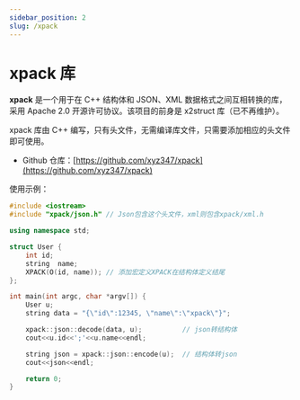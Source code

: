 ```yaml
---
sidebar_position: 2
slug: /xpack
---
```


# xpack 库



**xpack** 是一个用于在 C++ 结构体和 JSON、XML 数据格式之间互相转换的库，采用 Apache 2.0 开源许可协议。该项目的前身是 x2struct 库（已不再维护）。

xpack 库由 C++ 编写，只有头文件，无需编译库文件，只需要添加相应的头文件即可使用。

- Github 仓库：[https://github.com/xyz347/xpack](https://github.com/xyz347/xpack)

使用示例：

```cpp
#include <iostream>
#include "xpack/json.h" // Json包含这个头文件，xml则包含xpack/xml.h

using namespace std;

struct User {
    int id;
    string  name;
    XPACK(O(id, name)); // 添加宏定义XPACK在结构体定义结尾
};

int main(int argc, char *argv[]) {
    User u;
    string data = "{\"id\":12345, \"name\":\"xpack\"}";

    xpack::json::decode(data, u);          // json转结构体
    cout<<u.id<<';'<<u.name<<endl;

    string json = xpack::json::encode(u);  // 结构体转json
    cout<<json<<endl;

    return 0;
}
```

